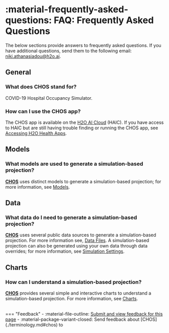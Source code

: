 # :material-frequently-asked-questions: FAQ: Frequently Asked Questions 


The below sections provide answers to frequently asked questions. If you have additional questions, send them to the following email: <niki.athanasiadou@h2o.ai>.

## General 

### What does CHOS stand for?

COVID-19 Hospital Occupancy Simulator.

### How can I use the CHOS app? 

The CHOS app is available on the [H2O AI Cloud](https://cloud.h2o.ai/login?referer=%2F) (HAIC). If you have access to HAIC but are still having trouble finding or running the CHOS app, see [Accessing H2O Health Apps](../../access_h2o_health_apps.md).

## Models 

### What models are used to generate a simulation-based projection? 

[**CHOS**](./terminology.md#chos) uses distinct models to generate a simulation-based projection; for more information, see [Models](models.md).

## Data

### What data do I need to generate a simulation-based projection? 

[**CHOS**](./terminology.md#chos) uses several public data sources to generate a simulation-based projection. For more information see, [Data Files](data_files.md). A simulation-based projection can also be generated using your own data through data overrides; for more information, see [Simulation Settings](simulation_settings.md).

## Charts 

### How can I understand a simulation-based projection? 

[**CHOS**](./terminology.md#chos) provides several simple and interactive charts to understand a  simulation-based projection. For more information, see [Charts](charts.md).




<br>
=== "Feedback"
    - :material-file-outline: <a href="https://github.com/h2oai/h2o-health/issues/new?assignees=5675sp&labels=chos%2Fdocumentation&template=chos_documentation_feedback.md&title=%5BCHOS+DOCS%5D" target="_blank">Submit and view feedback for this page</a>
    - :material-package-variant-closed: Send feedback about [CHOS](./terminology.md#chos) to <niki.athanasiadou@h2o.ai>